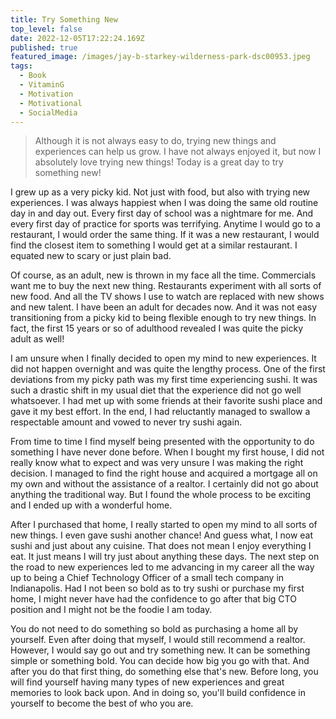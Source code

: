 ```yaml
---
title: Try Something New
top_level: false
date: 2022-12-05T17:22:24.169Z
published: true
featured_image: /images/jay-b-starkey-wilderness-park-dsc00953.jpeg
tags:
  - Book
  - VitaminG
  - Motivation
  - Motivational
  - SocialMedia
---
```

> Although it is not always easy to do, trying new things and experiences can help us grow. I have not always enjoyed it, but now I absolutely love trying new things! Today is a great day to try something new!

I grew up as a very picky kid. Not just with food, but also with trying new experiences. I was always happiest when I was doing the same old routine day in and day out. Every first day of school was a nightmare for me. And every first day of practice for sports was terrifying. Anytime I would go to a restaurant, I would order the same thing. If it was a new restaurant, I would find the closest item to something I would get at a similar restaurant. I equated new to scary or just plain bad.

Of course, as an adult, new is thrown in my face all the time. Commercials want me to buy the next new thing. Restaurants experiment with all sorts of new food. And all the TV shows I use to watch are replaced with new shows and new talent. I have been an adult for decades now. And it was not easy transitioning from a picky kid to being flexible enough to try new things. In fact, the first 15 years or so of adulthood revealed I was quite the picky adult as well!

I am unsure when I finally decided to open my mind to new experiences. It did not happen overnight and was quite the lengthy process. One of the first deviations from my picky path was my first time experiencing sushi. It was such a drastic shift in my usual diet that the experience did not go well whatsoever. I had met up with some friends at their favorite sushi place and gave it my best effort. In the end, I had reluctantly managed to swallow a respectable amount and vowed to never try sushi again.

From time to time I find myself being presented with the opportunity to do something I have never done before. When I bought my first house, I did not really know what to expect and was very unsure I was making the right decision. I managed to find the right house and acquired a mortgage all on my own and without the assistance of a realtor. I certainly did not go about anything the traditional way. But I found the whole process to be exciting and I ended up with a wonderful home.

After I purchased that home, I really started to open my mind to all sorts of new things. I even gave sushi another chance! And guess what, I now eat sushi and just about any cuisine. That does not mean I enjoy everything I eat. It just means I will try just about anything these days. The next step on the road to new experiences led to me advancing in my career all the way up to being a Chief Technology Officer of a small tech company in Indianapolis. Had I not been so bold as to try sushi or purchase my first home, I might never have had the confidence to go after that big CTO position and I might not be the foodie I am today.

You do not need to do something so bold as purchasing a home all by yourself. Even after doing that myself, I would still recommend a realtor. However, I would say go out and try something new. It can be something simple or something bold. You can decide how big you go with that. And after you do that first thing, do something else that's new. Before long, you will find yourself having many types of new experiences and great memories to look back upon. And in doing so, you'll build confidence in yourself to become the best of who you are.